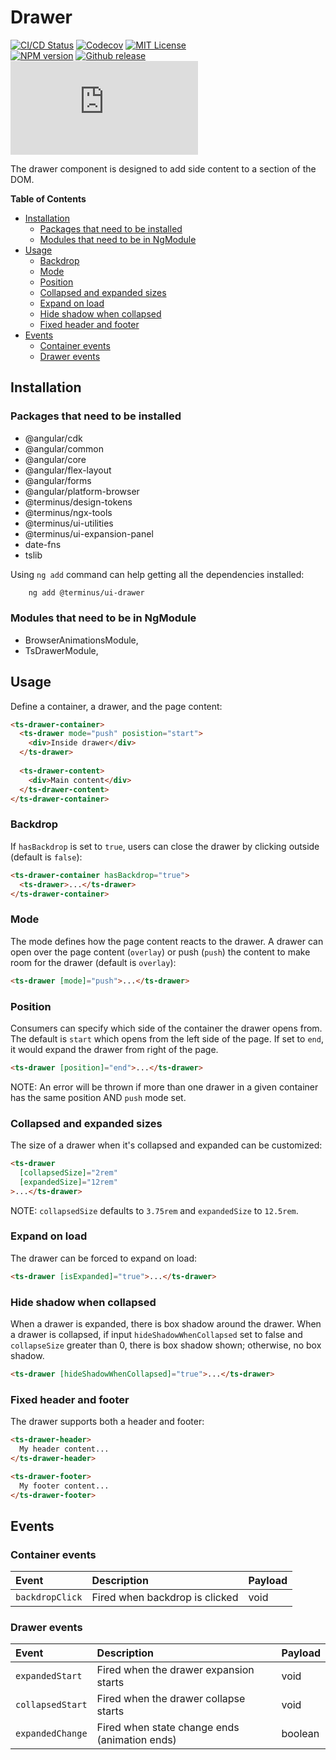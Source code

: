 <h1>Drawer</h1>

[![CI/CD Status][github-action-badge]][github-action-link] [![Codecov][codecov-badge]][codecov-project] [![MIT License][license-image]][license-url]  
[![NPM version][npm-version-image]][npm-package] [![Github release][gh-release-badge]][gh-releases] [![Library size][file-size-badge]][raw-distribution-js]

The drawer component is designed to add side content to a section of the DOM.

<!-- START doctoc generated TOC please keep comment here to allow auto update -->
<!-- DON'T EDIT THIS SECTION, INSTEAD RE-RUN doctoc TO UPDATE -->
**Table of Contents**

- [Installation](#installation)
  - [Packages that need to be installed](#packages-that-need-to-be-installed)
  - [Modules that need to be in NgModule](#modules-that-need-to-be-in-ngmodule)
- [Usage](#usage)
  - [Backdrop](#backdrop)
  - [Mode](#mode)
  - [Position](#position)
  - [Collapsed and expanded sizes](#collapsed-and-expanded-sizes)
  - [Expand on load](#expand-on-load)
  - [Hide shadow when collapsed](#hide-shadow-when-collapsed)
  - [Fixed header and footer](#fixed-header-and-footer)
- [Events](#events)
  - [Container events](#container-events)
  - [Drawer events](#drawer-events)

<!-- END doctoc generated TOC please keep comment here to allow auto update -->

## Installation

### Packages that need to be installed

  *  @angular/cdk
  *  @angular/common
  *  @angular/core
  *  @angular/flex-layout
  *  @angular/forms
  *  @angular/platform-browser
  *  @terminus/design-tokens
  *  @terminus/ngx-tools
  *  @terminus/ui-utilities
  *  @terminus/ui-expansion-panel
  *  date-fns
  *  tslib
  
Using `ng add` command can help getting all the dependencies installed:

```bash
    ng add @terminus/ui-drawer
```

### Modules that need to be in NgModule

  * BrowserAnimationsModule,
  * TsDrawerModule,

## Usage

Define a container, a drawer, and the page content:

```html
<ts-drawer-container>
  <ts-drawer mode="push" posistion="start">
    <div>Inside drawer</div>
  </ts-drawer>
  
  <ts-drawer-content>
    <div>Main content</div>
  </ts-drawer-content>
</ts-drawer-container>
```

### Backdrop

If `hasBackdrop` is set to `true`, users can close the drawer by clicking outside (default is `false`):

```html
<ts-drawer-container hasBackdrop="true">
  <ts-drawer>...</ts-drawer>
</ts-drawer-container>
```

### Mode

The mode defines how the page content reacts to the drawer. A drawer can open over the page content (`overlay`) or push
(`push`) the content to make room for the drawer (default is `overlay`):

```html
<ts-drawer [mode]="push">...</ts-drawer>
```
 
### Position

Consumers can specify which side of the container the drawer opens from. The default is `start` which opens from the
left side of the page. If set to `end`, it would expand the drawer from right of the page.

```html
<ts-drawer [position]="end">...</ts-drawer>
```

NOTE: An error will be thrown if more than one drawer in a given container has the same position AND `push` mode set.

### Collapsed and expanded sizes

The size of a drawer when it's collapsed and expanded can be customized:

```html
<ts-drawer
  [collapsedSize]="2rem"
  [expandedSize]="12rem"
>...</ts-drawer>
```

NOTE: `collapsedSize` defaults to `3.75rem` and `expandedSize` to `12.5rem`.

### Expand on load

The drawer can be forced to expand on load:

```html
<ts-drawer [isExpanded]="true">...</ts-drawer>
```

### Hide shadow when collapsed

When a drawer is expanded, there is box shadow around the drawer. When a drawer is collapsed, if input `hideShadowWhenCollapsed` set to false and `collapseSize` greater than 0, there is box shadow shown; otherwise, no box shadow.

```html
<ts-drawer [hideShadowWhenCollapsed]="true">...</ts-drawer>
```

### Fixed header and footer

The drawer supports both a header and footer:

```html
<ts-drawer-header>
  My header content...
</ts-drawer-header>
```
```html
<ts-drawer-footer>
  My footer content...
</ts-drawer-footer>
```

## Events

### Container events

| Event           | Description                    | Payload |
|:----------------|:-------------------------------|:--------|
| `backdropClick` | Fired when backdrop is clicked | void    |

### Drawer events

| Event            | Description                                   | Payload |
|:-----------------|:----------------------------------------------|:--------|
| `expandedStart`  | Fired when the drawer expansion starts        | void    |
| `collapsedStart` | Fired when the drawer collapse starts         | void    |
| `expandedChange` | Fired when state change ends (animation ends) | boolean |


<!-- Links -->
[license-url]:         https://github.com/GetTerminus/terminus-oss/blob/master/LICENSE
[license-image]:       http://img.shields.io/badge/license-MIT-blue.svg
[codecov-project]:     https://codecov.io/gh/GetTerminus/terminus-oss
[codecov-badge]:       https://codecov.io/gh/GetTerminus/terminus-oss/branch/master/graph/badge.svg
[npm-version-image]:   http://img.shields.io/npm/v/@terminus/ui-drawer.svg
[npm-package]:         https://www.npmjs.com/package/@terminus/ui-drawer
[gh-release-badge]:    https://img.shields.io/github/release/GetTerminus/terminus-oss.svg
[gh-releases]:         https://github.com/GetTerminus/terminus-ui/releases/
[github-action-badge]: https://github.com/GetTerminus/terminus-oss/workflows/Release%20CI/badge.svg
[github-action-link]:  https://github.com/GetTerminus/terminus-oss/actions?query=workflow%3A%22CI+Release%22
[file-size-badge]:     http://img.badgesize.io/https://unpkg.com/@terminus/ui-drawer/bundles/terminus-ui-drawer.umd.min.js?compression=gzip
[raw-distribution-js]: https://unpkg.com/@terminus/ui-drawer/bundles/terminus-ui-drawer.umd.js
